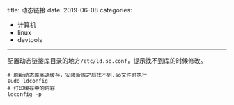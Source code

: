 title: 动态链接
date: 2019-06-08
categories:
- 计算机
- linux
- devtools


---

配置动态链接库目录的地方`/etc/ld.so.conf`，提示找不到库的时候修改。

```none
# 刷新动态库高速缓存，安装新库之后找不到.so文件时执行
sudo ldconfig
# 打印缓存中的内容
ldconfig -p
```